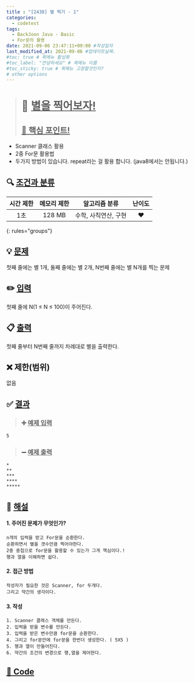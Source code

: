 ```yaml
---
title : "[2438] 별 찍기 - 1"
categories:
  - codetest
tags:
  - BackJoon Java - Basic
  - For문의 활용
date: 2021-09-06 23:47:11+09:00 #작성일자
last_modified_at: 2021-09-06 #업데이트날짜.
#toc: true # 퀵메뉴 활성화
#toc_label: "안녕하세요" # 퀵메뉴 이름
#toc_sticky: true # 퀵메뉴 고정할것인지?
# other options
---
```

> # 📜 <u>별을 찍어보자!</u> 
> ## <u>📌 핵심 포인트!</u> 
*  Scanner 클래스 활용
*  2중 For문 활용법
*  두가지 방법이 있습니다. repeat라는 걸 활용 합니다. (java8에서는 안됩니다.)


## 🔍 <u>조건과 분류</u>

| 시간 제한  | 메모리 제한  |  알고리즘 분류 | 난이도 
|:-------------:|:---------------:|:-----------:|:---------:
| 1초 | 128 MB | 수학, 사칙연산, 구현 | ❤️ 
{: rules="groups"}

## 💡 <u>문제</u> 
첫째 줄에는 별 1개, 둘째 줄에는 별 2개, N번째 줄에는 별 N개를 찍는 문제

## ✏️ <u>입력</u>
첫째 줄에 N(1 ≤ N ≤ 100)이 주어진다.

## 📋 <u>출력</u>
첫째 줄부터 N번째 줄까지 차례대로 별을 출력한다.

## ❌ 제한(범위)
없음

## ✅ <u>결과</u>
> ### ➕ <u>예제 입력</u>
	5
	
> ### ➖ <u>예제 출력</u>
	*
	**
	***
	****
	*****

## 💭 <u>해설</u>
#### 1. 주어진 문제가 무엇인가?
	n개의 입력을 받고 For문을 순환한다.
	순환하면서 별을 갯수만큼 찍어야한다.
	2중 중첩으로 for문을 활용할 수 있는가 그게 핵심이다.!
	행과 열을 이해하면 쉽다.
	

#### 2. 접근 방법
	작성자가 필요한 것은 Scanner, for 두개다.
	그리고 약간의 생각이다.

#### 3. 작성
	1. Scanner 클래스 객체를 만든다.
	2. 입력을 받을 변수를 만든다.
	3. 입력을 받은 변수만큼 for문을 순환한다.
	4. 그리고 for문안에 for문을 한번더 생성한다. ( 5X5 )
	5. 행과 열이 만들어진다.
	6. 약간의 조건의 변경으로 행,열을 제어한다.
	

## <u>📖 <u>Code</u>
<script src="https://gist.github.com/Cononi/c4ed8c84f152585e4be51a0217e8f355.js"></script>